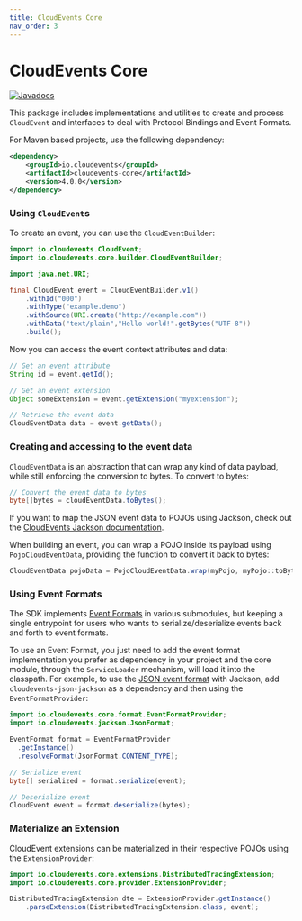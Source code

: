 ```yaml
---
title: CloudEvents Core
nav_order: 3
---
```


# CloudEvents Core

[![Javadocs](http://www.javadoc.io/badge/io.cloudevents/cloudevents-core.svg?color=green)](http://www.javadoc.io/doc/io.cloudevents/cloudevents-core)

This package includes implementations and utilities to create and process
`CloudEvent` and interfaces to deal with Protocol Bindings and Event Formats.

For Maven based projects, use the following dependency:

```xml
<dependency>
    <groupId>io.cloudevents</groupId>
    <artifactId>cloudevents-core</artifactId>
    <version>4.0.0</version>
</dependency>
```

### Using `CloudEvent`s

To create an event, you can use the `CloudEventBuilder`:

```java
import io.cloudevents.CloudEvent;
import io.cloudevents.core.builder.CloudEventBuilder;

import java.net.URI;

final CloudEvent event = CloudEventBuilder.v1()
    .withId("000")
    .withType("example.demo")
    .withSource(URI.create("http://example.com"))
    .withData("text/plain","Hello world!".getBytes("UTF-8"))
    .build();
```

Now you can access the event context attributes and data:

```java
// Get an event attribute
String id = event.getId();

// Get an event extension
Object someExtension = event.getExtension("myextension");

// Retrieve the event data
CloudEventData data = event.getData();
```

### Creating and accessing to the event data

`CloudEventData` is an abstraction that can wrap any kind of data payload, while
still enforcing the conversion to bytes. To convert to bytes:

```java
// Convert the event data to bytes
byte[]bytes = cloudEventData.toBytes();
```

If you want to map the JSON event data to POJOs using Jackson, check out the
[CloudEvents Jackson documentation](json-jackson.md).

When building an event, you can wrap a POJO inside its payload using
`PojoCloudEventData`, providing the function to convert it back to bytes:

```java
CloudEventData pojoData = PojoCloudEventData.wrap(myPojo, myPojo::toBytes);
```

### Using Event Formats

The SDK implements
[Event Formats](https://github.com/cloudevents/spec/blob/v1.0/spec.md#event-format)
in various submodules, but keeping a single entrypoint for users who wants to
serialize/deserialize events back and forth to event formats.

To use an Event Format, you just need to add the event format implementation you
prefer as dependency in your project and the core module, through the
`ServiceLoader` mechanism, will load it into the classpath. For example, to use
the
[JSON event format](https://github.com/cloudevents/spec/blob/v1.0/json-format.md)
with Jackson, add `cloudevents-json-jackson` as a dependency and then using the
`EventFormatProvider`:

```java
import io.cloudevents.core.format.EventFormatProvider;
import io.cloudevents.jackson.JsonFormat;

EventFormat format = EventFormatProvider
  .getInstance()
  .resolveFormat(JsonFormat.CONTENT_TYPE);

// Serialize event
byte[] serialized = format.serialize(event);

// Deserialize event
CloudEvent event = format.deserialize(bytes);
```

### Materialize an Extension

CloudEvent extensions can be materialized in their respective POJOs using the
`ExtensionProvider`:

```java
import io.cloudevents.core.extensions.DistributedTracingExtension;
import io.cloudevents.core.provider.ExtensionProvider;

DistributedTracingExtension dte = ExtensionProvider.getInstance()
    .parseExtension(DistributedTracingExtension.class, event);
```
